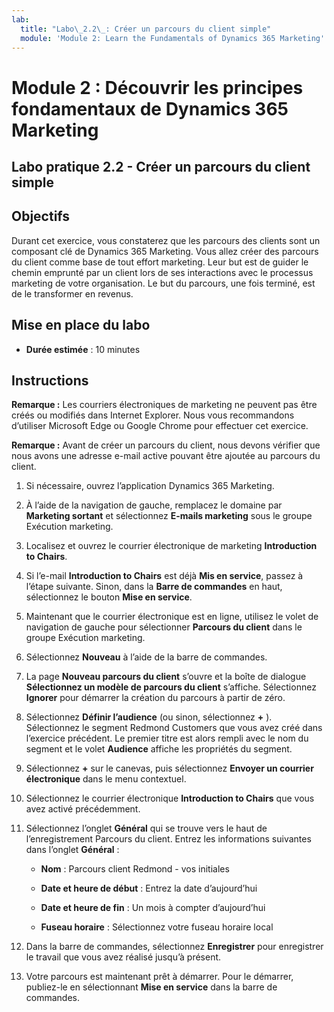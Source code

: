 ```yaml
---
lab:
  title: "Labo\_2.2\_: Créer un parcours du client simple"
  module: 'Module 2: Learn the Fundamentals of Dynamics 365 Marketing'
---
```


<a name="module-2-learn-the-fundamentals-of-dynamics-365-marketing"></a>Module 2 : Découvrir les principes fondamentaux de Dynamics 365 Marketing
========================

## <a name="practice-lab-22---create-a-simple-customer-journey"></a>Labo pratique 2.2 - Créer un parcours du client simple

## <a name="objectives"></a>Objectifs

Durant cet exercice, vous constaterez que les parcours des clients sont un composant clé de Dynamics 365 Marketing. Vous allez créer des parcours du client comme base de tout effort marketing. Leur but est de guider le chemin emprunté par un client lors de ses interactions avec le processus marketing de votre organisation. Le but du parcours, une fois terminé, est de le transformer en revenus.

## <a name="lab-setup"></a>Mise en place du labo

  - **Durée estimée** : 10 minutes

## <a name="instructions"></a>Instructions

**Remarque :** Les courriers électroniques de marketing ne peuvent pas être créés ou modifiés dans Internet Explorer. Nous vous recommandons d’utiliser Microsoft Edge ou Google Chrome pour effectuer cet exercice.

**Remarque :** Avant de créer un parcours du client, nous devons vérifier que nous avons une adresse e-mail active pouvant être ajoutée au parcours du client. 

1. Si nécessaire, ouvrez l’application Dynamics 365 Marketing. 

2. À l’aide de la navigation de gauche, remplacez le domaine par **Marketing sortant** et sélectionnez **E-mails marketing** sous le groupe Exécution marketing.

3. Localisez et ouvrez le courrier électronique de marketing **Introduction to Chairs**.  

4. Si l’e-mail **Introduction to Chairs** est déjà **Mis en service**, passez à l’étape suivante. 
   Sinon, dans la **Barre de commandes** en haut, sélectionnez le bouton **Mise en service**. 

5. Maintenant que le courrier électronique est en ligne, utilisez le volet de navigation de gauche pour sélectionner **Parcours du client** dans le groupe Exécution marketing.

6. Sélectionnez **Nouveau** à l’aide de la barre de commandes.

7. La page **Nouveau parcours du client** s’ouvre et la boîte de dialogue **Sélectionnez un modèle de parcours du client** s’affiche. Sélectionnez **Ignorer** pour démarrer la création du parcours à partir de zéro.

8. Sélectionnez **Définir l’audience** (ou sinon, sélectionnez **+** ). Sélectionnez le segment Redmond Customers que vous avez créé dans l’exercice précédent. Le premier titre est alors rempli avec le nom du segment et le volet **Audience** affiche les propriétés du segment.

9. Sélectionnez **+** sur le canevas, puis sélectionnez **Envoyer un courrier électronique** dans le menu contextuel.

10. Sélectionnez le courrier électronique **Introduction to Chairs** que vous avez activé précédemment. 

11. Sélectionnez l’onglet **Général** qui se trouve vers le haut de l’enregistrement Parcours du client. Entrez les informations suivantes dans l’onglet **Général** :

    - **Nom** : Parcours client Redmond - vos initiales

    - **Date et heure de début** : Entrez la date d’aujourd’hui

    - **Date et heure de fin** : Un mois à compter d’aujourd’hui

    - **Fuseau horaire** : Sélectionnez votre fuseau horaire local 

12. Dans la barre de commandes, sélectionnez **Enregistrer** pour enregistrer le travail que vous avez réalisé jusqu’à présent.

13. Votre parcours est maintenant prêt à démarrer. Pour le démarrer, publiez-le en sélectionnant **Mise en service** dans la barre de commandes.
